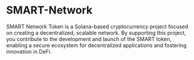 # SMART-Network
SMART Network Token is a Solana-based cryptocurrency project focused on creating a decentralized, scalable network. By supporting this project, you contribute to the development and launch of the SMART token, enabling a secure ecosystem for decentralized applications and fostering innovation in DeFi.
